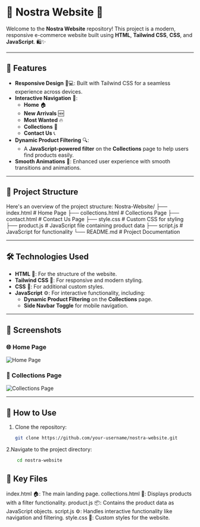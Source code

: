 # 🌟 Nostra Website 🌟

Welcome to the **Nostra Website** repository! This project is a modern, responsive e-commerce website built using **HTML**, **Tailwind CSS**, **CSS**, and **JavaScript**. 🛍️✨

---

## 🚀 Features

- **Responsive Design** 📱💻: Built with Tailwind CSS for a seamless experience across devices.
- **Interactive Navigation** 🧭:
  - **Home** 🏠
  - **New Arrivals** 🆕
  - **Most Wanted** 🔥
  - **Collections** 🛒
  - **Contact Us** 📞
- **Dynamic Product Filtering** 🔍:
  - A **JavaScript-powered filter** on the **Collections** page to help users find products easily.
- **Smooth Animations** 🎨: Enhanced user experience with smooth transitions and animations.

---

## 📂 Project Structure

Here's an overview of the project structure:
Nostra-Website/ ├── index.html # Home Page ├── collections.html # Collections Page ├── contact.html # Contact Us Page ├── style.css # Custom CSS for styling ├── product.js # JavaScript file containing product data ├── script.js # JavaScript for functionality └── README.md # Project Documentation

---

## 🛠️ Technologies Used

- **HTML** 📝: For the structure of the website.
- **Tailwind CSS** 🎨: For responsive and modern styling.
- **CSS** 💅: For additional custom styles.
- **JavaScript** ⚙️: For interactive functionality, including:
  - **Dynamic Product Filtering** on the **Collections** page.
  - **Side Navbar Toggle** for mobile navigation.

---

## 📸 Screenshots

### 🌐 Home Page

![Home Page](https://via.placeholder.com/800x400?text=Home+Page+Screenshot)

### 🛒 Collections Page

![Collections Page](https://via.placeholder.com/800x400?text=Collections+Page+Screenshot)

---

## 📖 How to Use

1. Clone the repository:
   ```bash
   git clone https://github.com/your-username/nostra-website.git
   ```

2.Navigate to the project directory:

```bash
    cd nostra-website
```
## 📂 Key Files

index.html 🏠: The main landing page.
collections.html 🛒: Displays products with a filter functionality.
product.js 📦: Contains the product data as JavaScript objects.
script.js ⚙️: Handles interactive functionality like navigation and filtering.
style.css 🎨: Custom styles for the website.

